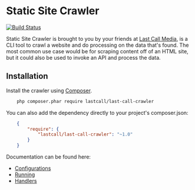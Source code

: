 Static Site Crawler
===================

[![Build Status](https://travis-ci.org/LastCallMedia/Crawler.svg?branch=master)](https://travis-ci.org/LastCallMedia/Crawler)

Static Site Crawler is brought to you by your friends at [Last Call Media](https://www.lastcallmedia.com), is a CLI tool to crawl a website and do processing on the data that's found.  The most common use case would be for scraping content off of an HTML site, but it could also be used to invoke an API and process the data.

Installation
-------

Install the crawler using [Composer](http://getcomposer.org).

```bash
    php composer.phar require lastcall/last-call-crawler
```

You can also add the dependency directly to your project's composer.json:

```json
    {
        "require": {
            "lastcall/last-call-crawler": "~1.0"
        }
    }
```

Documentation can be found here:

* [Configurations](docs/configuration.md)
* [Running](docs/running.md)
* [Handlers](docs/handlers.md)
